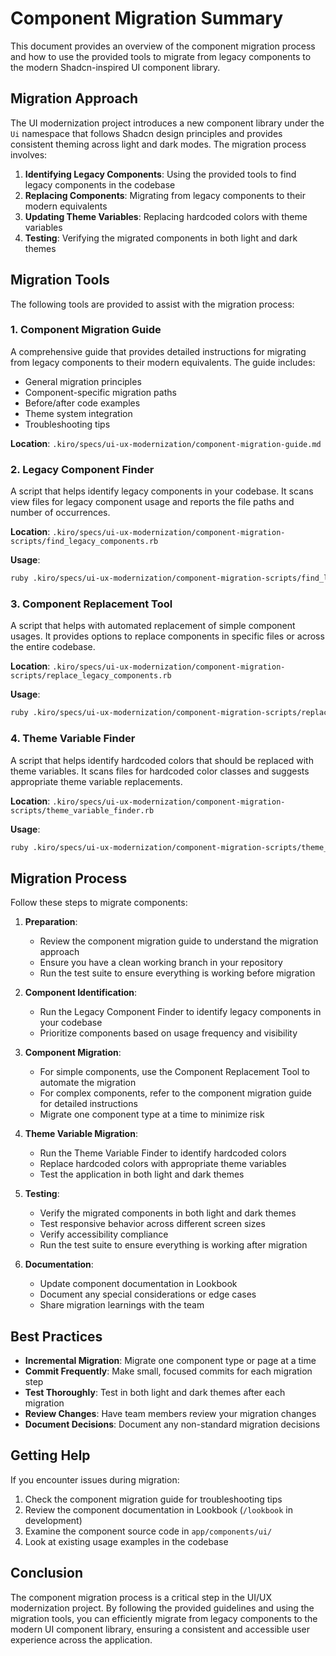 # Component Migration Summary

This document provides an overview of the component migration process and how to use the provided tools to migrate from legacy components to the modern Shadcn-inspired UI component library.

## Migration Approach

The UI modernization project introduces a new component library under the `Ui` namespace that follows Shadcn design principles and provides consistent theming across light and dark modes. The migration process involves:

1. **Identifying Legacy Components**: Using the provided tools to find legacy components in the codebase
2. **Replacing Components**: Migrating from legacy components to their modern equivalents
3. **Updating Theme Variables**: Replacing hardcoded colors with theme variables
4. **Testing**: Verifying the migrated components in both light and dark themes

## Migration Tools

The following tools are provided to assist with the migration process:

### 1. Component Migration Guide

A comprehensive guide that provides detailed instructions for migrating from legacy components to their modern equivalents. The guide includes:

- General migration principles
- Component-specific migration paths
- Before/after code examples
- Theme system integration
- Troubleshooting tips

**Location**: `.kiro/specs/ui-ux-modernization/component-migration-guide.md`

### 2. Legacy Component Finder

A script that helps identify legacy components in your codebase. It scans view files for legacy component usage and reports the file paths and number of occurrences.

**Location**: `.kiro/specs/ui-ux-modernization/component-migration-scripts/find_legacy_components.rb`

**Usage**:
```bash
ruby .kiro/specs/ui-ux-modernization/component-migration-scripts/find_legacy_components.rb
```

### 3. Component Replacement Tool

A script that helps with automated replacement of simple component usages. It provides options to replace components in specific files or across the entire codebase.

**Location**: `.kiro/specs/ui-ux-modernization/component-migration-scripts/replace_legacy_components.rb`

**Usage**:
```bash
ruby .kiro/specs/ui-ux-modernization/component-migration-scripts/replace_legacy_components.rb
```

### 4. Theme Variable Finder

A script that helps identify hardcoded colors that should be replaced with theme variables. It scans files for hardcoded color classes and suggests appropriate theme variable replacements.

**Location**: `.kiro/specs/ui-ux-modernization/component-migration-scripts/theme_variable_finder.rb`

**Usage**:
```bash
ruby .kiro/specs/ui-ux-modernization/component-migration-scripts/theme_variable_finder.rb
```

## Migration Process

Follow these steps to migrate components:

1. **Preparation**:
   - Review the component migration guide to understand the migration approach
   - Ensure you have a clean working branch in your repository
   - Run the test suite to ensure everything is working before migration

2. **Component Identification**:
   - Run the Legacy Component Finder to identify legacy components in your codebase
   - Prioritize components based on usage frequency and visibility

3. **Component Migration**:
   - For simple components, use the Component Replacement Tool to automate the migration
   - For complex components, refer to the component migration guide for detailed instructions
   - Migrate one component type at a time to minimize risk

4. **Theme Variable Migration**:
   - Run the Theme Variable Finder to identify hardcoded colors
   - Replace hardcoded colors with appropriate theme variables
   - Test the application in both light and dark themes

5. **Testing**:
   - Verify the migrated components in both light and dark themes
   - Test responsive behavior across different screen sizes
   - Verify accessibility compliance
   - Run the test suite to ensure everything is working after migration

6. **Documentation**:
   - Update component documentation in Lookbook
   - Document any special considerations or edge cases
   - Share migration learnings with the team

## Best Practices

- **Incremental Migration**: Migrate one component type or page at a time
- **Commit Frequently**: Make small, focused commits for each migration step
- **Test Thoroughly**: Test in both light and dark themes after each migration
- **Review Changes**: Have team members review your migration changes
- **Document Decisions**: Document any non-standard migration decisions

## Getting Help

If you encounter issues during migration:

1. Check the component migration guide for troubleshooting tips
2. Review the component documentation in Lookbook (`/lookbook` in development)
3. Examine the component source code in `app/components/ui/`
4. Look at existing usage examples in the codebase

## Conclusion

The component migration process is a critical step in the UI/UX modernization project. By following the provided guidelines and using the migration tools, you can efficiently migrate from legacy components to the modern UI component library, ensuring a consistent and accessible user experience across the application.